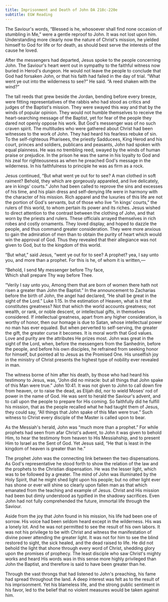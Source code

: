 ```yaml
---
title: Imprisonment and Death of John DA 218c-220e
subtitle: EGW Reading
---
```


The Saviour's words, “Blessed is he, whosoever shall find none occasion of stumbling in Me,” were a gentle reproof to John. It was not lost upon him. Understanding more clearly now the nature of Christ's mission, he yielded himself to God for life or for death, as should best serve the interests of the cause he loved.

After the messengers had departed, Jesus spoke to the people concerning John. The Saviour's heart went out in sympathy to the faithful witness now buried in Herod's dungeon. He would not leave the people to conclude that God had forsaken John, or that his faith had failed in the day of trial. “What went ye out into the wilderness to see?” He said. “A reed shaken with the wind?”

The tall reeds that grew beside the Jordan, bending before every breeze, were fitting representatives of the rabbis who had stood as critics and judges of the Baptist's mission. They were swayed this way and that by the winds of popular opinion. They would not humble themselves to receive the heart-searching message of the Baptist, yet for fear of the people they dared not openly oppose his work. But God's messenger was of no such craven spirit. The multitudes who were gathered about Christ had been witnesses to the work of John. They had heard his fearless rebuke of sin. To the self-righteous Pharisees, the priestly Sadducees, King Herod and his court, princes and soldiers, publicans and peasants, John had spoken with equal plainness. He was no trembling reed, swayed by the winds of human praise or prejudice. In the prison he was the same in his loyalty to God and his zeal for righteousness as when he preached God's message in the wilderness. In his faithfulness to principle he was as firm as a rock.

Jesus continued, “But what went ye out for to see? A man clothed in soft raiment? Behold, they which are gorgeously appareled, and live delicately, are in kings’ courts.” John had been called to reprove the sins and excesses of his time, and his plain dress and self-denying life were in harmony with the character of his mission. Rich apparel and the luxuries of this life are not the portion of God's servants, but of those who live “in kings’ courts,” the rulers of this world, to whom pertain its power and its riches. Jesus wished to direct attention to the contrast between the clothing of John, and that worn by the priests and rulers. These officials arrayed themselves in rich robes and costly ornaments. They loved display, and hoped to dazzle the people, and thus command greater consideration. They were more anxious to gain the admiration of men than to obtain the purity of heart which would win the approval of God. Thus they revealed that their allegiance was not given to God, but to the kingdom of this world.

“But what,” said Jesus, “went ye out for to see? A prophet? yea, I say unto you, and more than a prophet. For this is he, of whom it is written,—

“Behold, I send My messenger before Thy face,\
Which shall prepare Thy way before Thee.

“Verily I say unto you, Among them that are born of women there hath not risen a greater than John the Baptist.” In the announcement to Zacharias before the birth of John, the angel had declared, “He shall be great in the sight of the Lord.” Luke 1:15. In the estimation of Heaven, what is it that constitutes greatness? Not that which the world accounts greatness; not wealth, or rank, or noble descent, or intellectual gifts, in themselves considered. If intellectual greatness, apart from any higher consideration, is worthy of honor, then our homage is due to Satan, whose intellectual power no man has ever equaled. But when perverted to self-serving, the greater the gift, the greater curse it becomes. It is moral worth that God values. Love and purity are the attributes He prizes most. John was great in the sight of the Lord, when, before the messengers from the Sanhedrin, before the people, and before his own disciples, he refrained from seeking honor for himself, but pointed all to Jesus as the Promised One. His unselfish joy in the ministry of Christ presents the highest type of nobility ever revealed in man.

The witness borne of him after his death, by those who had heard his testimony to Jesus, was, “John did no miracle: but all things that John spake of this Man were true.” John 10:41. It was not given to John to call down fire from heaven, or to raise the dead, as Elijah did, nor to wield Moses’ rod of power in the name of God. He was sent to herald the Saviour's advent, and to call upon the people to prepare for His coming. So faithfully did he fulfill his mission, that as the people recalled what he had taught them of Jesus, they could say, “All things that John spake of this Man were true.” Such witness to Christ every disciple of the Master is called upon to bear.

As the Messiah's herald, John was “much more than a prophet.” For while prophets had seen from afar Christ's advent, to John it was given to behold Him, to hear the testimony from heaven to His Messiahship, and to present Him to Israel as the Sent of God. Yet Jesus said, “He that is least in the kingdom of heaven is greater than he.”

The prophet John was the connecting link between the two dispensations. As God's representative he stood forth to show the relation of the law and the prophets to the Christian dispensation. He was the lesser light, which was to be followed by a greater. The mind of John was illuminated by the Holy Spirit, that he might shed light upon his people; but no other light ever has shone or ever will shine so clearly upon fallen man as that which emanated from the teaching and example of Jesus. Christ and His mission had been but dimly understood as typified in the shadowy sacrifices. Even John had not fully comprehended the future, immortal life through the Saviour.

Aside from the joy that John found in his mission, his life had been one of sorrow. His voice had been seldom heard except in the wilderness. His was a lonely lot. And he was not permitted to see the result of his own labors. It was not his privilege to be with Christ and witness the manifestation of divine power attending the greater light. It was not for him to see the blind restored to sight, the sick healed, and the dead raised to life. He did not behold the light that shone through every word of Christ, shedding glory upon the promises of prophecy. The least disciple who saw Christ's mighty works and heard His words was in this sense more highly privileged than John the Baptist, and therefore is said to have been greater than he.

Through the vast throngs that had listened to John's preaching, his fame had spread throughout the land. A deep interest was felt as to the result of his imprisonment. Yet his blameless life, and the strong public sentiment in his favor, led to the belief that no violent measures would be taken against him.